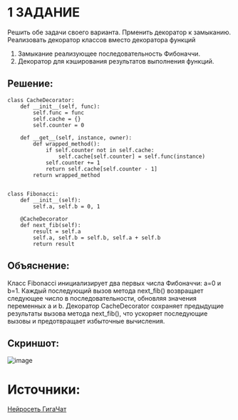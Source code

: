 # 1 ЗАДАНИЕ 
Решить обе задачи своего варианта. Прменить декоратор к замыканию. Реализовать декоратор классов вместо декоратора функций
1) Замыкание реализующее последовательность Фибоначчи.
2) Декоратор для кэширования результатов выполнения функций.
## Решение: 
```
class CacheDecorator:
    def __init__(self, func):
        self.func = func
        self.cache = {}
        self.counter = 0

    def __get__(self, instance, owner):
        def wrapped_method():
            if self.counter not in self.cache:
                self.cache[self.counter] = self.func(instance)
            self.counter += 1
            return self.cache[self.counter - 1]
        return wrapped_method


class Fibonacci:
    def __init__(self):
        self.a, self.b = 0, 1

    @CacheDecorator
    def next_fib(self):
        result = self.a
        self.a, self.b = self.b, self.a + self.b
        return result
```
## Объяснение: 
Класс Fibonacci инициализирует два первых числа Фибоначчи: a=0 и b=1. Каждый последующий вызов метода next_fib() возвращает следующее число в последовательности, обновляя значения переменных a и b.
Декоратор CacheDecorator сохраняет предыдущие результаты вызова метода next_fib(), что ускоряет последующие вызовы и предотвращает избыточные вычисления.
## Скриншот:
![image](https://github.com/user-attachments/assets/dbe3b601-8beb-4712-af0d-2dc009bc472f)

# Источники:
[Нейросеть ГигаЧат](https://giga.chat/gigachat/)
